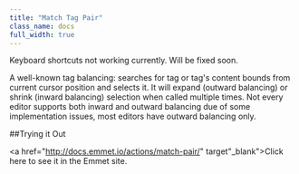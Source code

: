```yaml
---
title: "Match Tag Pair"
class_name: docs
full_width: true
---
```


Keyboard shortcuts not working currently. Will be fixed soon.

A well-known tag balancing: searches for tag or tag's content bounds from current cursor position and selects it. It will expand (outward balancing) or shrink (inward balancing) selection when called multiple times. Not every editor supports both inward and outward balancing due of some implementation issues, most editors have outward balancing only.

##Trying it Out

<a href="http://docs.emmet.io/actions/match-pair/" target"_blank">Click here to see it in the Emmet site.</a>
